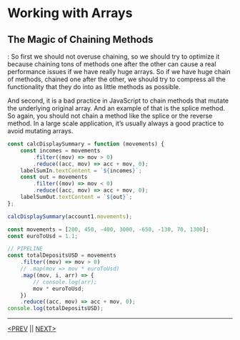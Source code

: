 # Working with Arrays

## The Magic of Chaining Methods

: So first we should not overuse chaining, so we should try to optimize it because chaining tons of methods one after the other can cause a real performance issues if we have really huge arrays. So if we have huge chain of methods, chained one after the other, we should try to compress all the functionality that they do into as little methods as possible.

And second, it is a bad practice in JavaScript to chain methods that mutate the underlying original array. And an example of that is the splice method. So again, you should not chain a method like the splice or the reverse method. In a large scale application, it’s usually always a good practice to avoid mutating arrays.

```jsx
const calcDisplaySummary = function (movements) {
	const incomes = movements
		.filter((mov) => mov > 0)
		.reduce((acc, mov) => acc + mov, 0);
	labelSumIn.textContent = `${incomes}`;
	const out = movements
		.filter((mov) => mov < 0)
		.reduce((acc, mov) => acc + mov, 0);
	labelSumOut.textContent = `${out}`;
};

calcDisplaySummary(account1.movements);

const movements = [200, 450, -400, 3000, -650, -130, 70, 1300];
const euroToUsd = 1.1;

// PIPELINE
const totalDepositsUSD = movements
	.filter((mov) => mov > 0)
	// .map(mov => mov * euroToUsd)
	.map((mov, i, arr) => {
		// console.log(arr);
		mov * euroToUsd;
	})
	.reduce((acc, mov) => acc + mov, 0);
console.log(totalDepositsUSD);
```

---

[<PREV](./cjs220930.md) || [NEXT>](./cjs221002.md)
